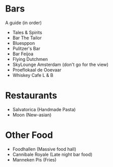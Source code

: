 # Bars
A guide (in order)
* Tales & Spirits
* Bar The Tailor
* Bluesppon
* Pulitzer's Bar
* Bar Feijoa
* Flying Dutchmen
* SkyLounge Amsterdam (don't go for the view)
* Proeflokaal de Ooevaar
* Whiskey Cafe L & B

# Restaurants
* Salvatorica (Handmade Pasta)
* Moon (New-asian)

# Other Food
* Foodhallen (Massive food hall)
* Cannibale Royale (Late night bar food)
* Manneken Pis (Fries)

